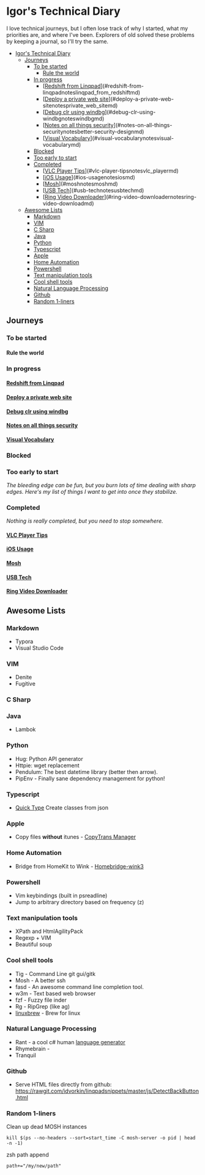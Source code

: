 # Igor's Technical Diary

I love technical journeys, but I often lose track of why I started, what my priorities are, and where I've been. Explorers of old solved these problems by keeping a journal, so I'll try the same.

<!-- TOC -->

- [Igor's Technical Diary](#igors-technical-diary)
    - [Journeys](#journeys)
        - [To be started](#to-be-started)
            - [Rule the world](#rule-the-world)
        - [In progress](#in-progress)
            - [[Redshift from Linqpad](notes/linqpad_from_redshift.md)](#redshift-from-linqpadnoteslinqpad_from_redshiftmd)
            - [[Deploy a private web site](notes/private_web_site.md)](#deploy-a-private-web-sitenotesprivate_web_sitemd)
            - [[Debug clr using windbg](notes/windbg.md)](#debug-clr-using-windbgnoteswindbgmd)
            - [[Notes on all things security](notes/better-security-design.md)](#notes-on-all-things-securitynotesbetter-security-designmd)
            - [[Visual Vocabulary](notes/visual-vocabulary.md)](#visual-vocabularynotesvisual-vocabularymd)
        - [Blocked](#blocked)
        - [Too early to start](#too-early-to-start)
        - [Completed](#completed)
            - [[VLC Player Tips](notes/vlc_player.md)](#vlc-player-tipsnotesvlc_playermd)
            - [[iOS Usage](notes/ios.md)](#ios-usagenotesiosmd)
            - [[Mosh](notes/mosh.md)](#moshnotesmoshmd)
            - [[USB Tech](notes/usbtech.md)](#usb-technotesusbtechmd)
            - [[Ring Video Downloader](notes/ring-video-download.md)](#ring-video-downloadernotesring-video-downloadmd)
    - [Awesome Lists](#awesome-lists)
        - [Markdown](#markdown)
        - [VIM](#vim)
        - [C Sharp](#c-sharp)
        - [Java](#java)
        - [Python](#python)
        - [Typescript](#typescript)
        - [Apple](#apple)
        - [Home Automation](#home-automation)
        - [Powershell](#powershell)
        - [Text manipulation tools](#text-manipulation-tools)
        - [Cool shell tools](#cool-shell-tools)
        - [Natural Language Processing](#natural-language-processing)
        - [Github](#github)
        - [Random 1-liners](#random-1-liners)

<!-- /TOC -->

## Journeys

### To be started

#### Rule the world

### In progress

#### [Redshift from Linqpad](notes/linqpad_from_redshift.md)
#### [Deploy a private web site](notes/private_web_site.md)
#### [Debug clr using windbg](notes/windbg.md)
#### [Notes on all things security](notes/better-security-design.md)
#### [Visual Vocabulary](notes/visual-vocabulary.md)

### Blocked

### Too early to start

_The bleeding edge can be fun, but you burn lots of time dealing with sharp edges. Here's my list of things I want to get into once they stabilize._

### Completed

_Nothing is really completed, but you need to stop somewhere._

#### [VLC Player Tips](notes/vlc_player.md)
#### [iOS Usage](notes/ios.md)
#### [Mosh](notes/mosh.md)
#### [USB Tech](notes/usbtech.md)
#### [Ring Video Downloader](notes/ring-video-download.md)

## Awesome Lists

### Markdown

- Typora
- Visual Studio Code

### VIM

- Denite
- Fugitive

### C Sharp

### Java

- Lambok

### Python

- Hug: Python API generator
- Httpie: wget replacement
- Pendulum: The best datetime library (better then arrow).
- PipEnv - Finally sane dependency management for python!

### Typescript

- [Quick Type](https://quicktype.io/?l=cs&r=json2csharp) Create classes from json 

### Apple

- Copy files **without** itunes - [CopyTrans Manager](https://www.copytrans.net/copytransmanager/)

### Home Automation

- Bridge from HomeKit to Wink - [Homebridge-wink3](https://github.com/sibartlett/homebridge-wink3)

### Powershell

- Vim keybindings (built in psreadline)
- Jump to arbitrary directory based on frequency (z) 

### Text manipulation tools

- XPath and HtmlAgilityPack
- Regexp + VIM
- Beautiful soup

### Cool shell tools

- Tig - Command Line git gui/gitk
- Mosh - A better ssh
- fasd - An awesome command line completion tool.
- w3m -  Text based web browser
- fzf - Fuzzy file inder
- Rg - RipGrep (like ag) 
- [linuxbrew](http://linuxbrew.sh/) - Brew for linux

### Natural Language Processing

- Rant - a cool c# human [language generator](http://berkin.me/rant/)
- Rhymebrain - 
- Tranquil

### Github

- Serve HTML files directly from github: https://rawgit.com/idvorkin/linqpadsnippets/master/js/DetectBackButton.html

### Random 1-liners

Clean up dead MOSH instances

    kill $(ps --no-headers --sort=start_time -C mosh-server -o pid | head -n -1)

zsh path append

    path+="/my/new/path"
